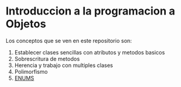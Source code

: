 # Introduccion a la programacion a Objetos

Los conceptos que se ven en este repositorio son:

1. Establecer clases sencillas con atributos y metodos basicos
2. Sobrescritura de metodos
3. Herencia y trabajo con multiples clases
4. Polimorfismo
5. [ENUMS](ENUMS)
